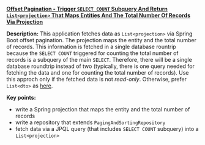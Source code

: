 **[Offset Pagination - Trigger `SELECT COUNT` Subquery And Return `List<projection>` That Maps Entities And The Total Number Of Records Via Projection](https://github.com/andreipall/Spring-Boot-JPA/tree/master/HibernateSpringBootListEntityOffsetPaginationProjection)**
   
**Description:** This application fetches data as `List<projection>` via Spring Boot offset pagination. The projection maps the entity and the total number of records. This information is fetched in a single database rountrip because the `SELECT COUNT` triggered for counting the total number of records is a subquery of the main `SELECT`. Therefore, there will be a single database roundtrip instead of two (typically, there is one query needed for fetching the data and one for counting the total number of records). Use this approch only if the fetched data is not *read-only*. Otherwise, prefer `List<dto>` as [here](https://github.com/andreipall/Spring-Boot-JPA/tree/master/HibernateSpringBootListDtoOffsetPagination).

**Key points:**
- write a Spring projection that maps the entity and the total number of records
- write a repository that extends `PagingAndSortingRepository`
- fetch data via a JPQL query (that includes `SELECT COUNT` subquery) into a `List<projection>`
